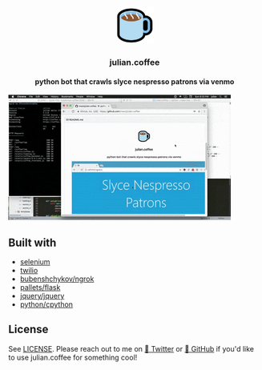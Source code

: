 ﻿﻿<p align="center">
   <img src="julian.coffee/static/coffee.png" width=75 height=75 />
   <h3 align="center">julian.coffee</h3>
   <h4 align="center">python bot that crawls slyce nespresso patrons via venmo</h4>
</p>

<img src="julian.coffee/static/example.gif"  width=auto height=auto />

## Built with

- [selenium](https://github.com/SeleniumHQ/selenium)
- [twilio](https://github.com/twilio)
- [bubenshchykov/ngrok](https://github.com/bubenshchykov/ngrok)
- [pallets/flask](https://github.com/pallets/flask)
- [jquery/jquery](https://github.com/jquery/jquery)
- [python/cpython](https://github.com/python/cpython)

## License

See [LICENSE](LICENSE). Please reach out to me on [🐤 Twitter](https://twitter.com/insanj) or [🚀 GitHub](https://github.com/insanj) if you'd like to use julian.coffee for something cool!
